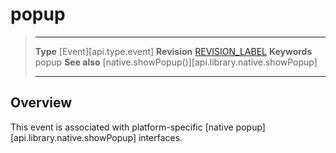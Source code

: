 
# popup

> --------------------- ------------------------------------------------------------------------------------------
> __Type__              [Event][api.type.event]
> __Revision__          [REVISION_LABEL](REVISION_URL)
> __Keywords__          popup
> __See also__          [native.showPopup()][api.library.native.showPopup]
> --------------------- ------------------------------------------------------------------------------------------

## Overview

This event is associated with <nobr>platform-specific</nobr> [native popup][api.library.native.showPopup] interfaces.
